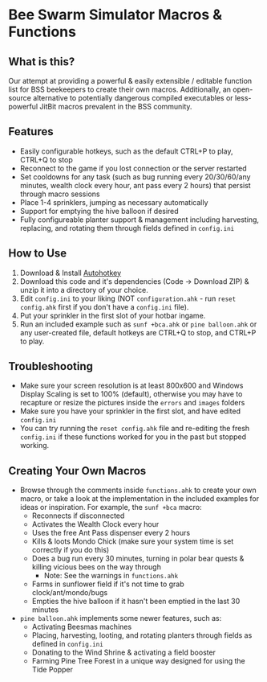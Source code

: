 # Bee Swarm Simulator Macros & Functions
## What is this?

Our attempt at providing a powerful & easily extensible / editable function list for BSS beekeepers to create their own macros. Additionally, an open-source alternative to potentially dangerous compiled executables or less-powerful JitBit macros prevalent in the BSS community.<br>

## Features
- Easily configurable hotkeys, such as the default CTRL+P to play, CTRL+Q to stop
- Reconnect to the game if you lost connection or the server restarted
- Set cooldowns for any task (such as bug running every 20/30/60/any minutes, wealth clock every hour, ant pass every 2 hours) that persist through macro sessions
- Place 1-4 sprinklers, jumping as necessary automatically
- Support for emptying the hive balloon if desired
- Fully configureable planter support & management including harvesting, replacing, and rotating them through fields defined in `config.ini`

## How to Use

1. Download & Install [Autohotkey](https://www.autohotkey.com/)
2. Download this code and it's dependencies (Code -> Download ZIP) & unzip it into a directory of your choice.
3. Edit `config.ini` to your liking (NOT `configuration.ahk` - run `reset config.ahk` first if you don't have a `config.ini` file).
4. Put your sprinkler in the first slot of your hotbar ingame.
5. Run an included example such as `sunf +bca.ahk` or `pine balloon.ahk` or any user-created file, default hotkeys are CTRL+Q to stop, and CTRL+P to play.

## Troubleshooting
- Make sure your screen resolution is at least 800x600 and Windows Display Scaling is set to 100% (default), otherwise you may have to recapture or resize the pictures inside the `errors` and `images` folders
- Make sure you have your sprinkler in the first slot, and have edited `config.ini`
- You can try running the `reset config.ahk` file and re-editing the fresh `config.ini` if these functions worked for you in the past but stopped working.

## Creating Your Own Macros
- Browse through the comments inside `functions.ahk` to create your own macro, or take a look at the implementation in the included examples for ideas or inspiration. For example, the `sunf +bca` macro:
    - Reconnects if disconnected
    - Activates the Wealth Clock every hour
    - Uses the free Ant Pass dispenser every 2 hours
    - Kills & loots Mondo Chick (make sure your system time is set correctly if you do this)
    - Does a bug run every 30 minutes, turning in polar bear quests & killing vicious bees on the way through
      - Note: See the warnings in `functions.ahk`
    - Farms in sunflower field if it's not time to grab clock/ant/mondo/bugs
    - Empties the hive balloon if it hasn't been emptied in the last 30 minutes
- `pine balloon.ahk` implements some newer features, such as:
    - Activating Beesmas machines
    - Placing, harvesting, looting, and rotating planters through fields as defined in `config.ini`
    - Donating to the Wind Shrine & activating a field booster
    - Farming Pine Tree Forest in a unique way designed for using the Tide Popper